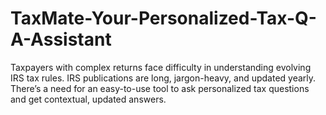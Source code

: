 # TaxMate-Your-Personalized-Tax-Q-A-Assistant
Taxpayers with complex returns face difficulty in understanding evolving IRS tax rules. IRS publications are long, jargon-heavy, and updated yearly. There’s a need for an easy-to-use tool to ask personalized tax questions and get contextual, updated answers.
